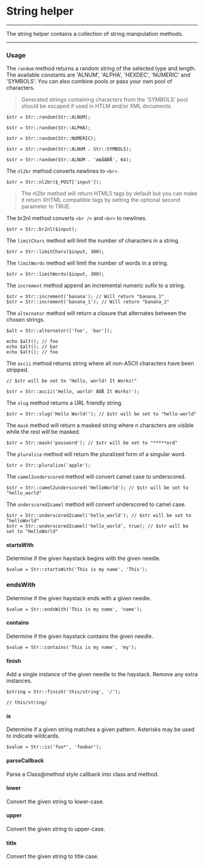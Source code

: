 # String helper

--------------------------------------------------------

The string helper contains a collection of string manipulation methods.

--------------------------------------------------------

### Usage

The ```random``` method returns a random string of the selected type and length. The available constants are 'ALNUM', 'ALPHA', 'HEXDEC', 'NUMERIC' and 'SYMBOLS'. You can also combine pools or pass your own pool of characters.

> Generated strings containing characters from the 'SYMBOLS' pool should be escaped if used in HTLM and/or XML documents.

    $str = Str::random(Str::ALNUM);

    $str = Str::random(Str::ALPHA);

    $str = Str::random(Str::NUMERIC);

    $str = Str::random(Str::ALNUM . Str::SYMBOLS);

    $str = Str::random(Str::ALNUM . 'æøåÆØÅ', 64);

The ```nl2br``` method converts newlines to ```<br>```.

    $str = Str::nl2br($_POST['input']);

> The nl2br method will return HTML5 tags by default but you can make it return XHTML compatible tags by setting the optional second parameter to TRUE.

The br2nl method converts ```<br />``` and ```<br>``` to newlines.

    $str = Str::br2nl($input);

The ```limitChars``` method will limit the number of characters in a string.

    $str = Str::limitChars($input, 300);

The ```limitWords``` method will limit the number of words in a string.

    $str = Str::limitWords($input, 300);

The ```increment``` method append an incremental numeric sufix to a string.

    $str = Str::increment('banana'); // Will return "banana_1"
    $str = Str::increment('banana_1'); // Will return "banana_2"

The ```alternator``` method will return a closure that alternates between the chosen strings.

    $alt = Str::alternator(['foo', 'bar']);

    echo $alt(); // foo
    echo $alt(); // bar
    echo $alt(); // foo

The ```ascii``` method returns string where all non-ASCII characters have been stripped.

    // $str will be set to "Hello, world! It Works!"

    $str = Str::ascii('Hello, world! ÆØÅ It Works!');

The ```slug``` method returns a URL friendly string.

    $str = Str::slug('Hello World!'); // $str will be set to "hello-world"

The ```mask``` method will return a masked string where n characters are visible while the rest will be masked.

    $str = Str::mask('password'); // $str will be set to "*****ord"

The ```pluralzie``` method will return the pluralized form of a singular word.

    $str = Str::pluralize('apple');

The ```camel2underscored``` method will convert camel case to underscored.

    $str = Str::camel2underscored('HelloWorld'); // $str will be set to "hello_world"

The ```underscored2camel``` method will convert underscored to camel case.

    $str = Str::underscored2camel('hello_world'); // $str will be set to "helloWorld"
    $str = Str::underscored2camel('hello_world', true); // $str will be set to "HelloWorld"


#### startsWith

Determine if the given haystack begins with the given needle.

    $value = Str::startsWith('This is my name', 'This');

### endsWith

Determine if the given haystack ends with a given needle.

    $value = Str::endsWith('This is my name', 'name');


#### contains

Determine if the given haystack contains the given needle.

    $value = Str::contains('This is my name', 'my');

#### finish

Add a single instance of the given needle to the haystack. Remove any extra instances.

    $string = Str::finish('this/string', '/');

    // this/string/

#### is

Determine if a given string matches a given pattern. Asterisks may be used to indicate wildcards.

    $value = Str::is('foo*', 'foobar');

#### parseCallback

Parse a Class@method style callback into class and method.

#### lower

Convert the given string to lower-case.

#### upper

Convert the given string to upper-case.

#### title

Convert the given string to title case.